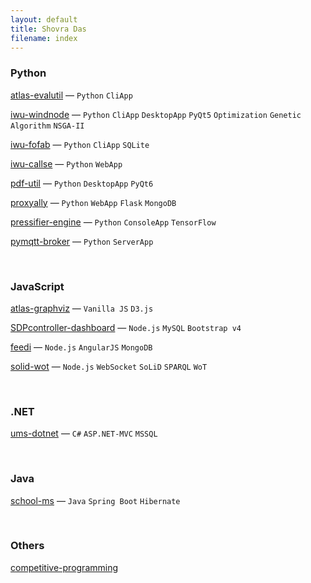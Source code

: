 ```yaml
---
layout: default
title: Shovra Das
filename: index
---
```


### Python
[atlas-evalutil](https://github.com/shovradas/atlas-evalutil) &#8212; `Python` `CliApp`

[iwu-windnode](https://github.com/shovradas/windnode-demonstrator) &#8212; `Python` `CliApp` `DesktopApp` `PyQt5` `Optimization` `Genetic Algorithm` `NSGA-II`

[iwu-fofab](https://github.com/shovradas/iwu-fofab) &#8212; `Python` `CliApp` `SQLite`

[iwu-callse](https://github.com/shovradas/iwu-callse) &#8212; `Python` `WebApp`

[pdf-util](https://github.com/shovradas/pdf-util) &#8212; `Python` `DesktopApp` `PyQt6`

[proxyally](https://github.com/shovradas/proxyally) &#8212; `Python` `WebApp` `Flask` `MongoDB`

[pressifier-engine](https://github.com/binuv-tuc/pressifier-engine) &#8212; `Python` `ConsoleApp` `TensorFlow`

[pymqtt-broker](https://github.com/shovradas/pymqtt-broker) &#8212; `Python` `ServerApp`


<br/>


### JavaScript
[atlas-graphviz](https://github.com/shovradas/atlas-graphviz) &#8212; `Vanilla JS` `D3.js`

[SDPcontroller-dashboard](https://github.com/shovradas/SDPcontroller-dashboard) &#8212; `Node.js` `MySQL` `Bootstrap v4`

[feedi](https://github.com/shovradas/feedi) &#8212; `Node.js` `AngularJS` `MongoDB`

[solid-wot](https://github.com/shovradas/solid-wot) &#8212; `Node.js` `WebSocket` `SoLiD` `SPARQL` `WoT`

<br/>


### .NET
[ums-dotnet](https://github.com/shovradas/ums-dotnet) &#8212; `C#` `ASP.NET-MVC` `MSSQL`


<br/>


### Java
[school-ms](https://github.com/shovradas/school-ms) &#8212; `Java` `Spring Boot` `Hibernate`


<br/>


### Others
[competitive-programming](https://github.com/shovradas/competitive-programming)